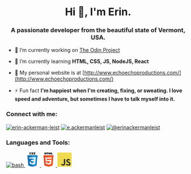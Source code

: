 <h1 align="center">Hi 👋, I'm Erin.</h1>
<h3 align="center">A passionate developer from the beautiful state of Vermont, USA.</h3>

- 🔭 I’m currently working on [The Odin Project](https://www.theodinproject.com/)

- 🌱 I’m currently learning **HTML, CSS, JS, NodeJS, React**

- 📝 My personal website is at [http://www.echoechoproductions.com/](http://www.echoechoproductions.com/)

- ⚡ Fun fact **I'm happiest when I'm creating, fixing, or sweating. I love speed and adventure, but sometimes I have to talk myself into it.**

<h3 align="left">Connect with me:</h3>
<p align="left">
<a href="https://linkedin.com/in/erin-ackerman-leist" target="blank"><img align="center" src="https://raw.githubusercontent.com/rahuldkjain/github-profile-readme-generator/master/src/images/icons/Social/linked-in-alt.svg" alt="erin-ackerman-leist" height="30" width="40" /></a>
<a href="https://instagram.com/e.ackermanleist" target="blank"><img align="center" src="https://raw.githubusercontent.com/rahuldkjain/github-profile-readme-generator/master/src/images/icons/Social/instagram.svg" alt="e.ackermanleist" height="30" width="40" /></a>
<a href="https://medium.com/@erinackermanleist" target="blank"><img align="center" src="https://raw.githubusercontent.com/rahuldkjain/github-profile-readme-generator/master/src/images/icons/Social/medium.svg" alt="@erinackermanleist" height="30" width="40" /></a>
</p>

<h3 align="left">Languages and Tools:</h3>
<p align="left"> <a href="https://www.gnu.org/software/bash/" target="_blank" rel="noreferrer"> <img src="https://www.vectorlogo.zone/logos/gnu_bash/gnu_bash-icon.svg" alt="bash" width="40" height="40"/> </a> <a href="https://www.w3schools.com/css/" target="_blank" rel="noreferrer"> <img src="https://raw.githubusercontent.com/devicons/devicon/master/icons/css3/css3-original-wordmark.svg" alt="css3" width="40" height="40"/> </a> <a href="https://www.w3.org/html/" target="_blank" rel="noreferrer"> <img src="https://raw.githubusercontent.com/devicons/devicon/master/icons/html5/html5-original-wordmark.svg" alt="html5" width="40" height="40"/> </a> <a href="https://developer.mozilla.org/en-US/docs/Web/JavaScript" target="_blank" rel="noreferrer"> <img src="https://raw.githubusercontent.com/devicons/devicon/master/icons/javascript/javascript-original.svg" alt="javascript" width="40" height="40"/> </a> </p>

